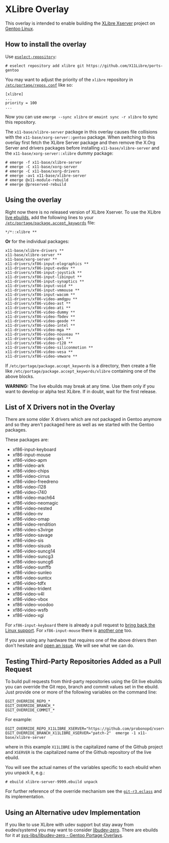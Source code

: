 # XLibre Overlay

This overlay is intended to enable building the [XLibre Xserver](https://github.com/X11Libre) project on [Gentoo Linux](https://www.gentoo.org/).

## How to install the overlay

Use [`eselect-repository`](https://wiki.gentoo.org/wiki/Eselect/Repository):

```
# eselect repository add xlibre git https://github.com/X11Libre/ports-gentoo
```

You may want to adjust the priority of the `xlibre` repository in [`/etc/portage/repos.conf`](https://wiki.gentoo.org/wiki//etc/portage/repos.conf) like so:

```
[xlibre]
...
priority = 100
...
```

Now you can use `emerge --sync xlibre` or `emaint sync -r xlibre` to sync this
repository.

The `x11-base/xlibre-server` package in this overlay causes file collisions with the
`x11-base/xorg-server::gentoo` package. When switching to this overlay first fetch
the XLibre Server package and then remove the X.Org Server and drivers packages before
installing `x11-base/xlibre-server` and the `x11-base/xorg-server::xlibre` dummy package:

```
# emerge -f x11-base/xlibre-server
# emerge -C x11-base/xorg-server
# emerge -C x11-base/xorg-drivers
# emerge -av1 x11-base/xlibre-server
# emerge @x11-module-rebuild
# emerge @preserved-rebuild
```

## Using the overlay

Right now there is no released version of XLibre Xserver. To use the XLibre [live ebuilds](https://wiki.gentoo.org/wiki/Live_ebuilds), add the following lines to your [`/etc/portage/package.accept_keywords`](https://wiki.gentoo.org/wiki//etc/portage/package.accept_keywords) file:

```
*/*::xlibre **
```

**Or** for the individual packages:

```
x11-base/xlibre-drivers **
x11-base/xlibre-server **
x11-base/xorg-server **
x11-drivers/xf86-input-elographics **
x11-drivers/xf86-input-evdev **
x11-drivers/xf86-input-joystick **
x11-drivers/xf86-input-libinput **
x11-drivers/xf86-input-synaptics **
x11-drivers/xf86-input-void **
x11-drivers/xf86-input-vmmouse **
x11-drivers/xf86-input-wacom **
x11-drivers/xf86-video-amdgpu **
x11-drivers/xf86-video-ast **
x11-drivers/xf86-video-ati **
x11-drivers/xf86-video-dummy **
x11-drivers/xf86-video-fbdev **
x11-drivers/xf86-video-geode **
x11-drivers/xf86-video-intel **
x11-drivers/xf86-video-mga **
x11-drivers/xf86-video-nouveau **
x11-drivers/xf86-video-qxl **
x11-drivers/xf86-video-r128 **
x11-drivers/xf86-video-siliconmotion **
x11-drivers/xf86-video-vesa **
x11-drivers/xf86-video-vmware **
```

If `/etc/portage/package.accept_keywords` is a directory, then create a file like `/etc/portage/package.accept_keywords/xlibre` containing one of the above blocks.

**WARNING:** The live ebuilds may break at any time. Use them only if you want to develop or alpha test XLibre. If in doubt, wait for the first release.

## List of X Drivers not in the Overlay

There are some older X drivers which are not packaged in Gentoo anymore and so they aren't packaged here as well as we started with the Gentoo packages.

These packages are:

* xf86-input-keyboard
* xf86-input-mouse
* xf86-video-apm
* xf86-video-ark
* xf86-video-chips
* xf86-video-cirrus
* xf86-video-freedreno
* xf86-video-i128
* xf86-video-i740
* xf86-video-mach64
* xf86-video-neomagic
* xf86-video-nested
* xf86-video-nv
* xf86-video-omap
* xf86-video-rendition
* xf86-video-s3virge
* xf86-video-savage
* xf86-video-sis
* xf86-video-sisusb
* xf86-video-suncg14
* xf86-video-suncg3
* xf86-video-suncg6
* xf86-video-sunffb
* xf86-video-sunleo
* xf86-video-suntcx
* xf86-video-tdfx
* xf86-video-trident
* xf86-video-v4l
* xf86-video-vbox
* xf86-video-voodoo
* xf86-video-wsfb
* xf86-video-xgi

For `xf86-input-keyboard` there is already a pull request to [bring back the Linux support](https://github.com/X11Libre/xf86-input-keyboard/pull/1). For `xf86-input-mouse` there is [another one](https://github.com/X11Libre/xf86-input-mouse/pull/1) too.

If you are using any hardware that requires one of the above drivers then don't hesitate and [open an issue](https://github.com/X11Libre/ports-gentoo/issues). We will see what we can do.

## Testing Third-Party Repositories Added as a Pull Request

To build pull requests from third-party repositories using the Git live ebuilds you can override the Git repo, branch and commit values set in the ebuild. Just provide one or more of the following variables on the command line:

```
EGIT_OVERRIDE_REPO_*
EGIT_OVERRIDE_BRANCH_*
EGIT_OVERRIDE_COMMIT_*
```

For example:

```
EGIT_OVERRIDE_REPO_X11LIBRE_XSERVER="https://github.com/probonopd/xserver" EGIT_OVERRIDE_BRANCH_X11LIBRE_XSERVER="patch-2"  emerge -1 x11-base/xlibre-server
```

where in this example `X11LIBRE` is the capitalized name of the Github project and `XSERVER` is the capitalized name of the Github repository of the live ebuild.

You will see the actual names of the variables specific to each ebuild when you unpack it, e.g.:

```
# ebuild xlibre-server-9999.ebuild unpack
```

For further reference of the override mechanism see the [`git-r3.eclass`](https://devmanual.gentoo.org/eclass-reference/git-r3.eclass/index.html) and its implementation.

## Using an Alternative udev Implementation

If you like to use XLibre with udev support but stay away from eudev/systemd you may want to consider [libudev-zero](https://github.com/illiliti/libudev-zero). There are ebuilds for it at [sys-libs/libudev-zero - Gentoo Portage Overlays](https://gpo.zugaina.org/sys-libs/libudev-zero).
